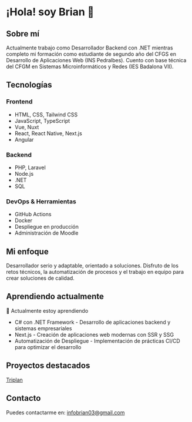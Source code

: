 # ¡Hola! soy Brian 👋

## Sobre mí
Actualmente trabajo como Desarrollador Backend con .NET mientras completo mi formación como estudiante de segundo año del CFGS en Desarrollo de Aplicaciones Web (INS Pedralbes). Cuento con base técnica del CFGM en Sistemas Microinformáticos y Redes (IES Badalona VII).

## Tecnologías
### Frontend
- HTML, CSS, Tailwind CSS
- JavaScript, TypeScript
- Vue, Nuxt
- React, React Native, Next.js
- Angular

### Backend
- PHP, Laravel
- Node.js
- .NET
- SQL

### DevOps & Herramientas
- GitHub Actions
- Docker
- Despliegue en producción
- Administración de Moodle

## Mi enfoque
Desarrollador serio y adaptable, orientado a soluciones. Disfruto de los retos técnicos, la automatización de procesos y el trabajo en equipo para crear soluciones de calidad.

## Aprendiendo actualmente
🌱 Actualmente estoy aprendiendo

- C# con .NET Framework - Desarrollo de aplicaciones backend y sistemas empresariales
- Next.js - Creación de aplicaciones web modernas con SSR y SSG
- Automatización de Despliegue - Implementación de prácticas CI/CD para optimizar el desarrollo

## Proyectos destacados
[Triplan](https://triplan.cat)

## Contacto
Puedes contactarme en: [infobrian03@gmail.com](https://mail.google.com/mail/?view=cm&fs=1&to=infobrian03@gmail.com)
